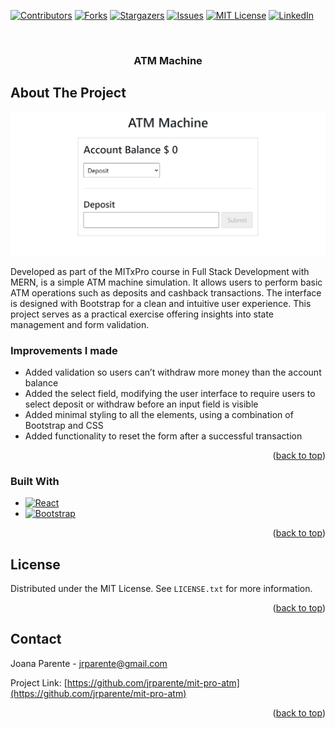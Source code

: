 <a name="readme-top"></a>

[![Contributors][contributors-shield]][contributors-url]
[![Forks][forks-shield]][forks-url]
[![Stargazers][stars-shield]][stars-url]
[![Issues][issues-shield]][issues-url]
[![MIT License][license-shield]][license-url]
[![LinkedIn][linkedin-shield]][linkedin-url]

<!-- PROJECT LOGO -->
<br />
<div align="center">
<h3 align="center">ATM Machine</h3>
</div>

<!-- ABOUT THE PROJECT -->

## About The Project

![Product Name Screen Shot][product-screenshot]

Developed as part of the MITxPro course in Full Stack Development with MERN, is a simple ATM machine simulation. It allows users to perform basic ATM operations such as deposits and cashback transactions. The interface is designed with Bootstrap for a clean and intuitive user experience. This project serves as a practical exercise offering insights into state management and form validation.

### Improvements I made

- Added validation so users can’t withdraw more money than the account balance
- Added the select field, modifying the user interface to require users to select deposit or withdraw before an input field is visible
- Added minimal styling to all the elements, using a combination of Bootstrap and CSS
- Added functionality to reset the form after a successful transaction

<p align="right">(<a href="#readme-top">back to top</a>)</p>

### Built With

- [![React][React.js]][React-url]
- [![Bootstrap][Bootstrap.com]][Bootstrap-url]

<p align="right">(<a href="#readme-top">back to top</a>)</p>

<!-- LICENSE -->

## License

Distributed under the MIT License. See `LICENSE.txt` for more information.

<p align="right">(<a href="#readme-top">back to top</a>)</p>

<!-- CONTACT -->

## Contact

Joana Parente - jrparente@gmail.com

Project Link: [https://github.com/jrparente/mit-pro-atm](https://github.com/jrparente/mit-pro-atm)

<p align="right">(<a href="#readme-top">back to top</a>)</p>

<!-- MARKDOWN LINKS & IMAGES -->
<!-- https://www.markdownguide.org/basic-syntax/#reference-style-links -->

[contributors-shield]: https://img.shields.io/github/contributors/github_username/repo_name.svg?style=for-the-badge
[contributors-url]: https://github.com/jrparente/mit-pro-atm/graphs/contributors
[forks-shield]: https://img.shields.io/github/forks/github_username/repo_name.svg?style=for-the-badge
[forks-url]: https://github.com/jrparente/mit-pro-atm/network/members
[stars-shield]: https://img.shields.io/github/stars/github_username/repo_name.svg?style=for-the-badge
[stars-url]: https://github.com/jrparente/mit-pro-atm/stargazers
[issues-shield]: https://img.shields.io/github/issues/github_username/repo_name.svg?style=for-the-badge
[issues-url]: https://github.com/jrparente/mit-pro-atm/issues
[license-shield]: https://img.shields.io/github/license/github_username/repo_name.svg?style=for-the-badge
[license-url]: https://github.com/jrparente/mit-pro-atm/blob/master/LICENSE.txt
[linkedin-shield]: https://img.shields.io/badge/-LinkedIn-black.svg?style=for-the-badge&logo=linkedin&colorB=555
[linkedin-url]: https://www.linkedin.com/in/joanaparente/
[product-screenshot]: screenshot.png
[React.js]: https://img.shields.io/badge/React-20232A?style=for-the-badge&logo=react&logoColor=61DAFB
[React-url]: https://reactjs.org/
[Bootstrap.com]: https://img.shields.io/badge/Bootstrap-563D7C?style=for-the-badge&logo=bootstrap&logoColor=white
[Bootstrap-url]: https://getbootstrap.com
